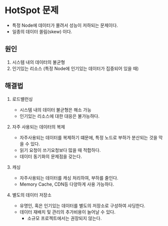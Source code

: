 # HotSpot 문제
- 특정 Node에 데이터가 몰려서 성능이 저하되는 문제이다.
- 일종의 데이터 쏠림(skew) 이다.

## 원인
1. 시스템 내의 데이터의 불균형
2. 인기있는 리소스 (특정 Node에 인기있는 데이터가 집중되어 있을 때)

## 해결법
1. 로드밸런싱
    - 시스템 내의 데이터 불균형은 해소 가능
    - 인기있는 리소스에 대한 대응은 불가능하다.

2. 자주 사용되는 데이터의 복제
    - 자주사용되는 데이터를 복제하기 떄문에, 특정 노드로 부하가 분산되는 것을 막을 수 있다.
    - 읽기 요청이 쓰기요청보다 많을 때 적합하다.
    - 데이터 동기화의 문제점을 갖는다.
3. 캐싱
    - 자주사용되는 데이터를 캐싱 처리하여, 부하를 줄인다.
    - Memory Cache, CDN등 다양하게 사용 가능하다.
4. 별도의 데이터 저장소
    - 유명인, 혹은 인기있는 데이터를 별도의 저장소로 구성하여 샤딩한다.
    - 데이터 재배치 및 관리의 추가비용이 늘어날 수 있다.
      - 소규모 프로젝트에서는 권장되지 않는다.
